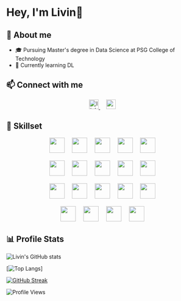 # Hey, I'm Livin👋

## 🚀 About me
- 🎓 Pursuing Master's degree in Data Science at PSG College of Technology
- 🌱 Currently learning DL

## 📫 Connect with me 
<div align="center">
  <a href="https://linkedin.com/in/livin-joseph" target="_blank">
    <img src="https://img.shields.io/badge/LinkedIn-blue?style=for-the-badge&logo=linkedin" height="25" alt="linkedin logo">
  </a>
  &nbsp &nbsp
  <a href="https://open.spotify.com/user/anixp29d806bgjk40c0roln4y?si=10b83f3617704190" target="_blank">
    <img src="https://img.shields.io/badge/Spotify-grey?style=for-the-badge&logo=spotify" height="25" alt="spotify logo">
  </a>
</div>

## 🎯 Skillset
<div align="center">
<img src="https://cdn.jsdelivr.net/gh/devicons/devicon@latest/icons/python/python-original.svg" height="40"> &nbsp &nbsp
<img src="https://cdn.jsdelivr.net/gh/devicons/devicon@latest/icons/cplusplus/cplusplus-original.svg" height="40"> &nbsp &nbsp
<img src="https://cdn.jsdelivr.net/gh/devicons/devicon@latest/icons/c/c-original.svg" height="40"> &nbsp &nbsp
<img src="https://cdn.jsdelivr.net/gh/devicons/devicon@latest/icons/java/java-original.svg" height="40"> &nbsp &nbsp 
<img src="https://cdn.jsdelivr.net/gh/devicons/devicon@latest/icons/r/r-original.svg" height="40">
<br><br>
<img src="https://cdn.jsdelivr.net/gh/devicons/devicon@latest/icons/anaconda/anaconda-original.svg" height="40"> &nbsp &nbsp
<img src="https://cdn.jsdelivr.net/gh/devicons/devicon@latest/icons/jupyter/jupyter-original-wordmark.svg" height="40"> &nbsp &nbsp
<img src="https://cdn.jsdelivr.net/gh/devicons/devicon@latest/icons/scikitlearn/scikitlearn-original.svg" height="40"> &nbsp &nbsp
<img src="https://cdn.jsdelivr.net/gh/devicons/devicon@latest/icons/tensorflow/tensorflow-original.svg" height="40"> &nbsp &nbsp
<img src="https://cdn.jsdelivr.net/gh/devicons/devicon@latest/icons/pytorch/pytorch-original.svg" height="40">
<br><br>
<img src="https://cdn.jsdelivr.net/gh/devicons/devicon@latest/icons/oracle/oracle-original.svg" height="40" width="40"> &nbsp &nbsp
<img src="https://cdn.jsdelivr.net/gh/devicons/devicon@latest/icons/sqldeveloper/sqldeveloper-original.svg" height="40"> &nbsp &nbsp          
<img src="https://cdn.jsdelivr.net/gh/devicons/devicon@latest/icons/mysql/mysql-original.svg" height="40"> &nbsp &nbsp
<img src="https://cdn.jsdelivr.net/gh/devicons/devicon@latest/icons/django/django-plain.svg" height="40"> &nbsp &nbsp
<img src="https://cdn.jsdelivr.net/gh/devicons/devicon@latest/icons/flask/flask-original.svg" height="40">
<br><br>
<img src="https://cdn.jsdelivr.net/gh/devicons/devicon@latest/icons/html5/html5-original.svg" height="40"> &nbsp &nbsp
<img src="https://cdn.jsdelivr.net/gh/devicons/devicon@latest/icons/css3/css3-original.svg" height="40"> &nbsp &nbsp
<img src="https://cdn.jsdelivr.net/gh/devicons/devicon@latest/icons/vscode/vscode-original.svg" height="40"> &nbsp &nbsp
<img src="https://cdn.jsdelivr.net/gh/devicons/devicon@latest/icons/github/github-original.svg" height="40">
</div>

## 📊 Profile Stats
![Livin's GitHub stats](https://github-readme-stats.vercel.app/api?username=livin-joseph&show_icons=true&theme=aura)

[![Top Langs](https://github-readme-stats.vercel.app/api/top-langs/?username=livin-joseph&hide=javascript&layout=compact&hide_progress=true&theme=aura)]

[![GitHub Streak](https://streak-stats.demolab.com?user=livin-joseph&theme=aura)](https://git.io/streak-stats)

![Profile Views](https://komarev.com/ghpvc/?username=livin-joseph&color=0f0f0f&style=for-the-badge)


<!--
**livin-joseph/livin-joseph** is a ✨ _special_ ✨ repository because its `README.md` (this file) appears on your GitHub profile.

Here are some ideas to get you started:

- 🔭 I’m currently working on ...
- 🌱 I’m currently learning ...
- 👯 I’m looking to collaborate on ...
- 🤔 I’m looking for help with ...
- 📫 How to reach me: ...
- 💬 Ask me about ...
- 😄 Pronouns: ...
- ⚡ Fun fact: ...
-->

